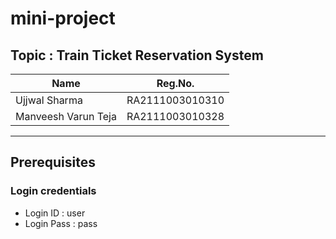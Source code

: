 # mini-project

## Topic : Train Ticket Reservation System

| Name      | Reg.No. |
| ----------- | ----------- |
| Ujjwal Sharma      | RA2111003010310       |
| Manveesh Varun Teja   | RA2111003010328        |
----
## Prerequisites
### Login credentials
- Login ID : user <br>
- Login Pass : pass
